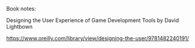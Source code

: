 Book notes:

Designing the User Experience of Game Development Tools
by David Lightbown

https://www.oreilly.com/library/view/designing-the-user/9781482240191/

